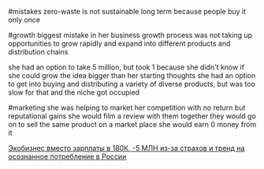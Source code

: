 #mistakes 
zero-waste is not sustainable long term because people buy it only once

#growth 
biggest mistake in her business growth process was not taking up opportunities to grow rapidly and expand into different products and distribution chains

she had an option to take 5 million, but took 1 because she didn't know if she could grow the idea bigger than her starting thoughts
she had an option to get into buying and distributing a variety of diverse products, but was too slow for that and the niche got occupied

#marketing 
she was helping to market her competition with no return but reputational gains
she would film a review with them together
they would go on to sell the same product on a market place
she would earn 0 money from it



[Экобизнес вместо зарплаты в 180К, -5 МЛН из-за страхов и тренд на осознанное потребление в России](https://www.youtube.com/watch?v=I7d3nYNsiTI)
